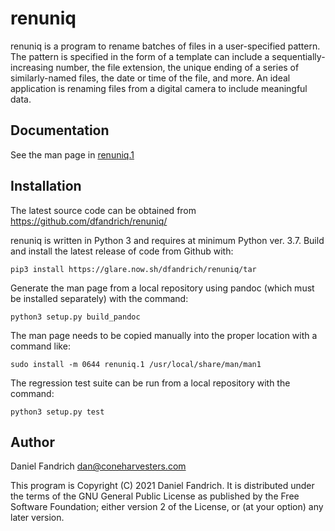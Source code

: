 # renuniq

renuniq is a program to rename batches of files in a user-specified
pattern. The pattern is specified in the form of a template can include a
sequentially-increasing number, the file extension, the unique ending of a
series of similarly-named files, the date or time of the file, and more. An
ideal application is renaming files from a digital camera to include meaningful
data.

## Documentation

See the man page in [renuniq.1](renuniq.1.md)

## Installation

The latest source code can be obtained from
https://github.com/dfandrich/renuniq/

renuniq is written in Python 3 and requires at minimum Python ver. 3.7.  Build
and install the latest release of code from Github with:

    pip3 install https://glare.now.sh/dfandrich/renuniq/tar

Generate the man page from a local repository using pandoc (which must be
installed separately) with the command:

    python3 setup.py build_pandoc

The man page needs to be copied manually into the proper location with a
command like:

    sudo install -m 0644 renuniq.1 /usr/local/share/man/man1

The regression test suite can be run from a local repository with the command:

    python3 setup.py test

## Author

Daniel Fandrich <dan@coneharvesters.com>

This program is Copyright (C) 2021 Daniel Fandrich. It is distributed under the
terms of the GNU General Public License as published by the Free Software
Foundation; either version 2 of the License, or (at your option) any later
version.
